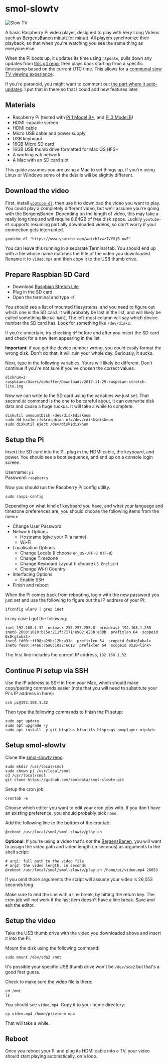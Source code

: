 # smol-slowtv

![Slow TV](https://slowtv.smoldata.org/img/smol-slowtv.jpg)

A basic Raspberry Pi video player, designed to play with Very Long Videos such as [BergensBanen minutt for minutt](https://www.youtube.com/watch?v=z7VYVjR_nwE&list=PL_WssN5hKWUY9exh9UonSJBO9ntpL137Y&index=1). All players synchronize their playback, so that when you're watching you see the same thing as everyone else.

When the Pi boots up, it updates its time using `ntpdate`, pulls down any updates from [this git repo](https://github.com/smoldata/smol-slowtv), then plays back starting from a specific timestamp based on the current UTC time. This allows for a [communal slow TV viewing experience](http://www.newyorker.com/culture/cultural-comment/slow-tv).

If you're paranoid, you might want to comment out [the part where it auto-updates](https://github.com/smoldata/smol-slowtv/blob/master/play.sh#L10). I put that in there so that I could add new features later.

## Materials

* Raspberry Pi (tested with [Pi 1 Model B+](https://www.raspberrypi.org/products/raspberry-pi-1-model-b/), and [Pi 3 Model B](https://www.raspberrypi.org/products/raspberry-pi-3-model-b/))
* HDMI-capable screen
* HDMI cable
* Micro USB cable and power supply
* USB keyboard
* 16GB Micro SD card
* 16GB USB thumb drive formatted for Mac OS HFS+
* A working wifi network
* A Mac with an SD card slot

This guide assumes you are using a Mac to set things up, if you're using Linux or Windows some of the details will be slightly different.

## Download the video

First, install [`youtube-dl`](https://rg3.github.io/youtube-dl/), then use it to download the video you want to play. You could play a completely different video, but we'll assume you're going with the BergensBanen. Depending on the length of video, this may take a really long time and will require 8.64GB of free disk space. Luckily `youtube-dl` supports resuming partially downloaded videos, so don't worry if your connection gets interrupted.

```
youtube-dl "https://www.youtube.com/watch?v=z7VYVjR_nwE"
```

You can leave this running in a separate Terminal tab. You should end up with a file whose name matches the title of the video you downloaded. Rename it to `video.mp4` and then copy it to the USB thumb drive.

## Prepare Raspbian SD Card

* Download [Raspbian Stretch Lite](https://www.raspberrypi.org/downloads/raspbian/)
* Plug in the SD card
* Open the terminal and type `df`

You should see a list of mounted filesystems, and you need to figure out which one is the SD card. It will probably be last in the list, and will likely be called something like `NO NAME`. The left-most column will say which device number the SD card has. Look for something like `/dev/disk2`.

If you're uncertain, try checking `df` before and after you insert the SD card and check for a new item appearing in the list.

__Important__: if you get the device number wrong, you could easily format the wrong disk. Don't do that, it will ruin your whole day. Seriously, it sucks.

Next, type in the following variables. Yours will likely be different. Don't continue if you're not sure if you've chosen the correct values.

```
disknum=2
raspbian=/Users/dphiffer/Downloads/2017-11-29-raspbian-stretch-lite.img
```

Now we can write to the SD card using the variables we just set. That second `dd` command is the one to be careful about, it can overwrite disk data and cause a huge ruckus. It will take a while to complete.

```
diskutil unmountDisk /dev/disk$disknum
sudo dd bs=1m if=$raspbian of=/dev/rdisk$disknum
sudo diskutil eject /dev/disk$disknum
```

## Setup the Pi

Insert the SD card into the Pi, plug in the HDMI cable, the keyboard, and power. You should see a boot sequence, and end up on a console login screen.

Username: `pi`  
Password: `raspberry`

Now you should run the Raspberry Pi config utility.

```
sudo raspi-config
```

Depending on what kind of keyboard you have, and what your language and timezone preferences are, you should choose the following items from the menu:

* Change User Password
* Network Options
	- Hostname (give your Pi a name)
	- Wi-Fi
* Localisation Options
	- Change Locale (I choose `en_US-UTF-8 UTF-8`)
	- Change Timezone
	- Change Keyboard Layout (I choose `US English`)
	- Change Wi-fi Country
* Interfacing Options
	- Enable SSH
* Finish and reboot

When the Pi comes back from rebooting, login with the new password you just set and use the following to figure out the IP address of your Pi:

```
ifconfig wlan0 | grep inet
```

In my case I got the following:

```
inet 192.168.1.32  netmask 255.255.255.0  broadcast 192.168.1.255
inet6 2600:1010:b15e:211f:7171:e902:e23b:a30b  prefixlen 64  scopeid 0x0<global>
inet6 fd00::ff98:a29b:12b:a31a  prefixlen 64  scopeid 0x0<global>
inet6 fe80::4466:76a0:10a2:6612  prefixlen 64  scopeid 0x20<link>
```

The first line includes the current IP address, `192.168.1.32`.

## Continue Pi setup via SSH

Use the IP address to SSH in from your Mac, which should make copy/pasting commands easier (note that you will need to substitute your Pi's IP address in here):

```
ssh pi@192.168.1.32
```

Then type the following commands to finish the Pi setup:

```
sudo apt update
sudo apt upgrade -y
sudo apt install -y git hfsplus hfsutils hfsprogs omxplayer ntpdate
```

## Setup smol-slowtv

Clone the [smol-slowtv repo](https://github.com/smoldata/smol-slowtv):

```
sudo mkdir /usr/local/smol
sudo chown pi /usr/local/smol
cd /usr/local/smol
git clone https://github.com/smoldata/smol-slowtv.git
```

Setup the cron job:

```
crontab -e
```

Choose which editor you want to edit your cron jobs with. If you don't have an existing preference, you should probably pick `nano`.

Add the following line to the bottom of the crontab:

```
@reboot /usr/local/smol/smol-slowtv/play.sh
```

__Optional__: If you're using a video that's _not_ the [BergensBanen](https://www.youtube.com/watch?v=z7VYVjR_nwE&list=PL_WssN5hKWUY9exh9UonSJBO9ntpL137Y&index=1), you will want to assign the video path and video length (in seconds) as arguments to the shell script:

```
# arg1: full path to the video file
# arg2: the video length, in seconds
@reboot /usr/local/smol/smol-slowtv/play.sh /home/pi/video.mp4 26053
```

If you omit those arguments the script will assume your video is 26,053 seconds long.

Make sure to end the line with a line break, by hitting the return key. The cron job will not work if the last item doesn't have a line break. Save and exit the editor.

## Setup the video

Take the USB thumb drive with the video you downloaded above and insert it into the Pi.

Mount the disk using the following command:

```
sudo mount /dev/sda2 /mnt
```

It's possible your specific USB thumb drive won't be `/dev/sda2` but that's a good first guess.

Check to make sure the video file is there:

```
cd /mnt
ls
```

You should see `video.mp4`. Copy it to your home directory:

```
cp video.mp4 /home/pi/video.mp4
```

That will take a while.

## Reboot

Once you reboot your Pi and plug its HDMI cable into a TV, your video should start playing automatically, on a loop.
